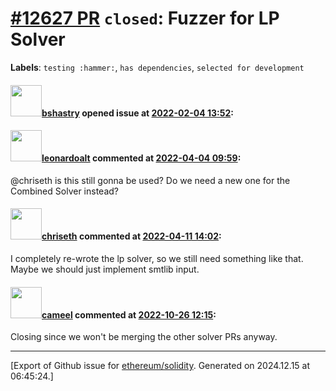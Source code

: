 # [\#12627 PR](https://github.com/ethereum/solidity/pull/12627) `closed`: Fuzzer for LP Solver
**Labels**: `testing :hammer:`, `has dependencies`, `selected for development`


#### <img src="https://avatars.githubusercontent.com/u/2388185?v=4" width="50">[bshastry](https://github.com/bshastry) opened issue at [2022-02-04 13:52](https://github.com/ethereum/solidity/pull/12627):



#### <img src="https://avatars.githubusercontent.com/u/504195?u=ce2facd14af9fd474ebff49f0d44891f56f7500f&v=4" width="50">[leonardoalt](https://github.com/leonardoalt) commented at [2022-04-04 09:59](https://github.com/ethereum/solidity/pull/12627#issuecomment-1087352868):

@chriseth is this still gonna be used? Do we need a new one for the Combined Solver instead?

#### <img src="https://avatars.githubusercontent.com/u/9073706?v=4" width="50">[chriseth](https://github.com/chriseth) commented at [2022-04-11 14:02](https://github.com/ethereum/solidity/pull/12627#issuecomment-1095092177):

I completely re-wrote the lp solver, so we still need something like that. Maybe we should just implement smtlib input.

#### <img src="https://avatars.githubusercontent.com/u/137030?v=4" width="50">[cameel](https://github.com/cameel) commented at [2022-10-26 12:15](https://github.com/ethereum/solidity/pull/12627#issuecomment-1291944101):

Closing since we won't be merging the other solver PRs anyway.


-------------------------------------------------------------------------------



[Export of Github issue for [ethereum/solidity](https://github.com/ethereum/solidity). Generated on 2024.12.15 at 06:45:24.]
